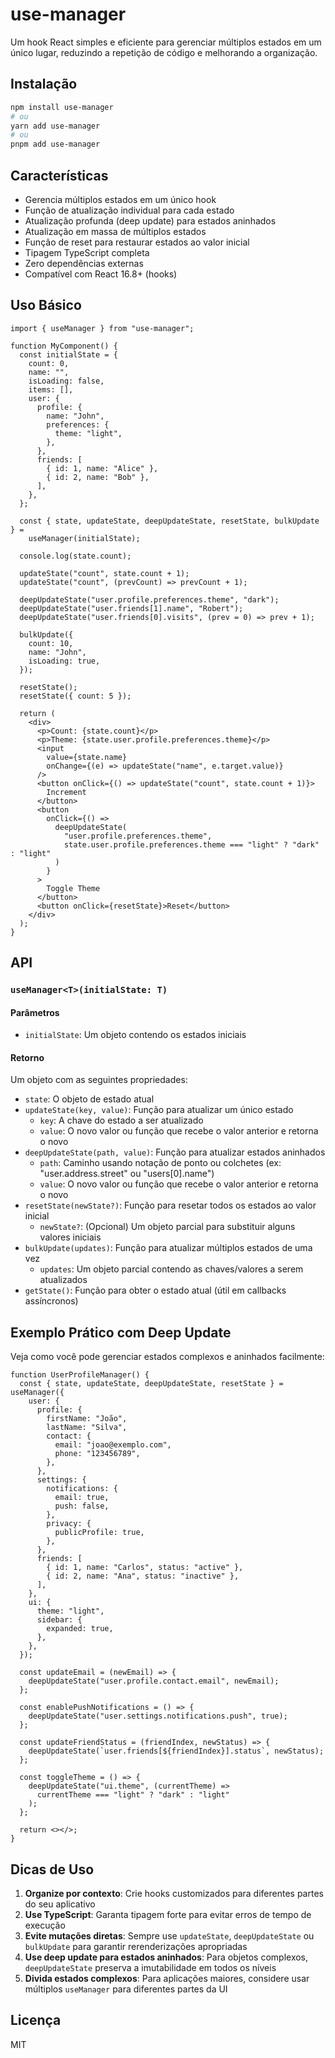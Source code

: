 # use-manager

Um hook React simples e eficiente para gerenciar múltiplos estados em um único lugar, reduzindo a repetição de código e melhorando a organização.

## Instalação

```bash
npm install use-manager
# ou
yarn add use-manager
# ou
pnpm add use-manager
```

## Características

- Gerencia múltiplos estados em um único hook
- Função de atualização individual para cada estado
- Atualização profunda (deep update) para estados aninhados
- Atualização em massa de múltiplos estados
- Função de reset para restaurar estados ao valor inicial
- Tipagem TypeScript completa
- Zero dependências externas
- Compatível com React 16.8+ (hooks)

## Uso Básico

```tsx
import { useManager } from "use-manager";

function MyComponent() {
  const initialState = {
    count: 0,
    name: "",
    isLoading: false,
    items: [],
    user: {
      profile: {
        name: "John",
        preferences: {
          theme: "light",
        },
      },
      friends: [
        { id: 1, name: "Alice" },
        { id: 2, name: "Bob" },
      ],
    },
  };

  const { state, updateState, deepUpdateState, resetState, bulkUpdate } =
    useManager(initialState);

  console.log(state.count);

  updateState("count", state.count + 1);
  updateState("count", (prevCount) => prevCount + 1);

  deepUpdateState("user.profile.preferences.theme", "dark");
  deepUpdateState("user.friends[1].name", "Robert");
  deepUpdateState("user.friends[0].visits", (prev = 0) => prev + 1);

  bulkUpdate({
    count: 10,
    name: "John",
    isLoading: true,
  });

  resetState();
  resetState({ count: 5 });

  return (
    <div>
      <p>Count: {state.count}</p>
      <p>Theme: {state.user.profile.preferences.theme}</p>
      <input
        value={state.name}
        onChange={(e) => updateState("name", e.target.value)}
      />
      <button onClick={() => updateState("count", state.count + 1)}>
        Increment
      </button>
      <button
        onClick={() =>
          deepUpdateState(
            "user.profile.preferences.theme",
            state.user.profile.preferences.theme === "light" ? "dark" : "light"
          )
        }
      >
        Toggle Theme
      </button>
      <button onClick={resetState}>Reset</button>
    </div>
  );
}
```

## API

### `useManager<T>(initialState: T)`

#### Parâmetros

- `initialState`: Um objeto contendo os estados iniciais

#### Retorno

Um objeto com as seguintes propriedades:

- `state`: O objeto de estado atual
- `updateState(key, value)`: Função para atualizar um único estado
  - `key`: A chave do estado a ser atualizado
  - `value`: O novo valor ou função que recebe o valor anterior e retorna o novo
- `deepUpdateState(path, value)`: Função para atualizar estados aninhados
  - `path`: Caminho usando notação de ponto ou colchetes (ex: "user.address.street" ou "users[0].name")
  - `value`: O novo valor ou função que recebe o valor anterior e retorna o novo
- `resetState(newState?)`: Função para resetar todos os estados ao valor inicial
  - `newState?`: (Opcional) Um objeto parcial para substituir alguns valores iniciais
- `bulkUpdate(updates)`: Função para atualizar múltiplos estados de uma vez
  - `updates`: Um objeto parcial contendo as chaves/valores a serem atualizados
- `getState()`: Função para obter o estado atual (útil em callbacks assíncronos)

## Exemplo Prático com Deep Update

Veja como você pode gerenciar estados complexos e aninhados facilmente:

```tsx
function UserProfileManager() {
  const { state, updateState, deepUpdateState, resetState } = useManager({
    user: {
      profile: {
        firstName: "João",
        lastName: "Silva",
        contact: {
          email: "joao@exemplo.com",
          phone: "123456789",
        },
      },
      settings: {
        notifications: {
          email: true,
          push: false,
        },
        privacy: {
          publicProfile: true,
        },
      },
      friends: [
        { id: 1, name: "Carlos", status: "active" },
        { id: 2, name: "Ana", status: "inactive" },
      ],
    },
    ui: {
      theme: "light",
      sidebar: {
        expanded: true,
      },
    },
  });

  const updateEmail = (newEmail) => {
    deepUpdateState("user.profile.contact.email", newEmail);
  };

  const enablePushNotifications = () => {
    deepUpdateState("user.settings.notifications.push", true);
  };

  const updateFriendStatus = (friendIndex, newStatus) => {
    deepUpdateState(`user.friends[${friendIndex}].status`, newStatus);
  };

  const toggleTheme = () => {
    deepUpdateState("ui.theme", (currentTheme) =>
      currentTheme === "light" ? "dark" : "light"
    );
  };

  return <></>;
}
```

## Dicas de Uso

1. **Organize por contexto**: Crie hooks customizados para diferentes partes do seu aplicativo
2. **Use TypeScript**: Garanta tipagem forte para evitar erros de tempo de execução
3. **Evite mutações diretas**: Sempre use `updateState`, `deepUpdateState` ou `bulkUpdate` para garantir rerenderizações apropriadas
4. **Use deep update para estados aninhados**: Para objetos complexos, `deepUpdateState` preserva a imutabilidade em todos os níveis
5. **Divida estados complexos**: Para aplicações maiores, considere usar múltiplos `useManager` para diferentes partes da UI

## Licença

MIT
